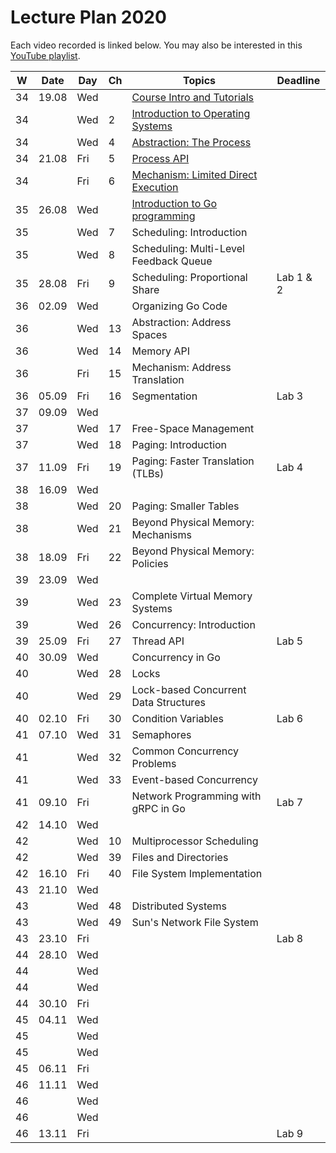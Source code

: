# Lecture Plan 2020

Each video recorded is linked below.
You may also be interested in this [YouTube playlist](https://www.youtube.com/playlist?list=PLEHv3FhiBSaaQk_RR9TPFnA7Uhgo6GF1F).

| W  | Date  | Day | Ch | Topics                                      | Deadline  |
|----|-------|-----|----|---------------------------------------------|-----------|
| 34 | 19.08 | Wed |    | [Course Intro and Tutorials][1]             |           |
| 34 |       | Wed | 2  | [Introduction to Operating Systems][2]      |           |
| 34 |       | Wed | 4  | [Abstraction: The Process][3]               |           |
| 34 | 21.08 | Fri | 5  | [Process API][4]                            |           |
| 34 |       | Fri | 6  | [Mechanism: Limited Direct Execution][5]    |           |
| 35 | 26.08 | Wed |    | [Introduction to Go programming][6]         |           |
| 35 |       | Wed | 7  | Scheduling: Introduction               |           |
| 35 |       | Wed | 8  | Scheduling: Multi-Level Feedback Queue |           |
| 35 | 28.08 | Fri | 9  | Scheduling: Proportional Share         | Lab 1 & 2 |
| 36 | 02.09 | Wed |    | Organizing Go Code                     |           |
| 36 |       | Wed | 13 | Abstraction: Address Spaces            |           |
| 36 |       | Wed | 14 | Memory API                             |           |
| 36 |       | Fri | 15 | Mechanism: Address Translation         |           |
| 36 | 05.09 | Fri | 16 | Segmentation                           | Lab 3     |
| 37 | 09.09 | Wed |    |                                        |           |
| 37 |       | Wed | 17 | Free-Space Management                  |           |
| 37 |       | Wed | 18 | Paging: Introduction                   |           |
| 37 | 11.09 | Fri | 19 | Paging: Faster Translation (TLBs)      | Lab 4     |
| 38 | 16.09 | Wed |    |                                        |           |
| 38 |       | Wed | 20 | Paging: Smaller Tables                 |           |
| 38 |       | Wed | 21 | Beyond Physical Memory: Mechanisms     |           |
| 38 | 18.09 | Fri | 22 | Beyond Physical Memory: Policies       |           |
| 39 | 23.09 | Wed |    |                                        |           |
| 39 |       | Wed | 23 | Complete Virtual Memory Systems        |           |
| 39 |       | Wed | 26 | Concurrency: Introduction              |           |
| 39 | 25.09 | Fri | 27 | Thread API                             | Lab 5     |
| 40 | 30.09 | Wed |    | Concurrency in Go                      |           |
| 40 |       | Wed | 28 | Locks                                  |           |
| 40 |       | Wed | 29 | Lock-based Concurrent Data Structures  |           |
| 40 | 02.10 | Fri | 30 | Condition Variables                    | Lab 6     |
| 41 | 07.10 | Wed | 31 | Semaphores                             |           |
| 41 |       | Wed | 32 | Common Concurrency Problems            |           |
| 41 |       | Wed | 33 | Event-based Concurrency                |           |
| 41 | 09.10 | Fri |    | Network Programming with gRPC in Go    | Lab 7     |
| 42 | 14.10 | Wed |    |                                        |           |
| 42 |       | Wed | 10 | Multiprocessor Scheduling              |           |
| 42 |       | Wed | 39 | Files and Directories                  |           |
| 42 | 16.10 | Fri | 40 | File System Implementation             |           |
| 43 | 21.10 | Wed |    |                                        |           |
| 43 |       | Wed | 48 | Distributed Systems                    |           |
| 43 |       | Wed | 49 | Sun's Network File System              |           |
| 43 | 23.10 | Fri |    |                                        | Lab 8     |
| 44 | 28.10 | Wed |    |                                        |           |
| 44 |       | Wed |    |                                        |           |
| 44 |       | Wed |    |                                        |           |
| 44 | 30.10 | Fri |    |                                        |           |
| 45 | 04.11 | Wed |    |                                        |           |
| 45 |       | Wed |    |                                        |           |
| 45 |       | Wed |    |                                        |           |
| 45 | 06.11 | Fri |    |                                        |           |
| 46 | 11.11 | Wed |    |                                        |           |
| 46 |       | Wed |    |                                        |           |
| 46 |       | Wed |    |                                        |           |
| 46 | 13.11 | Fri |    |                                        | Lab 9     |

[1]: https://youtu.be/oORmvjot6wc
[2]: https://youtu.be/UVpbQnaagYE
[3]: https://youtu.be/ok-nbl2wFbM
[4]: https://youtu.be/Ab3rPs3l-5I
[5]: https://youtu.be/32i0xvcYuJo
[6]: https://youtu.be/vqq96BG9aOo
